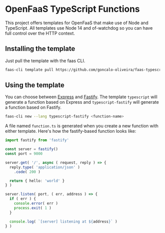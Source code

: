 # OpenFaaS TypeScript Functions

This project offers templates for OpenFaaS that make use of Node and TypeScript. All templates use Node 14 and of-watchdog so you can have full control over the HTTP context.

## Installing the template

Just pull the template with the faas CLI.

```bash
faas-cli template pull https://github.com/goncalo-oliveira/faas-typescript-template
```

## Using the template

You can choose between [Express](https://expressjs.com/) and [Fastify](https://www.fastify.io/). The template `typescript` will generate a function based on Express and `typescript-fastify` will generate a function based on Fastify.

```bash
faas-cli new --lang typescript-fastify <function-name>
```

A file named `function.ts` is generated when you create a new function with either template. Here's how the fastify-based function looks like:

``` typescript
import fastify from 'fastify'

const server = fastify()
const port = 9000

server.get( '/', async ( request, reply ) => {
  reply.type( 'application/json' )
    .code( 200 )

  return { hello: 'world' }
} )

server.listen( port, ( err, address ) => {
  if ( err ) {
    console.error( err )
    process.exit( 1 )
  }

  console.log( `[server] listening at ${address}` )
} )
```
